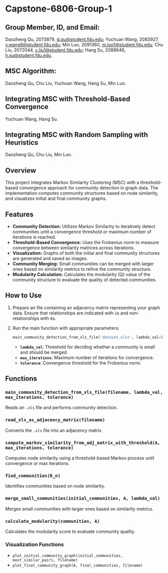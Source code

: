 # Capstone-6806-Group-1

## Group Member, ID, and Email: 
Daozheng Qu, 2073879, d.qu@student.fdu.edu;
Yuchuan Wang, 2083927, y.wang9@student.fdu.edu;
Min Luo, 2091360, m.luo1@student.fdu.edu;
Chu Liu, 2072044, c.liu1@student.fdu.edu;
Hang Su, 2088646, h.su@student.fdu.edu.

## MSC Algorithm:
Daozheng Qu, Chu Liu, Yuchuan Wang, Hang Su, Min Luo.

## Integrating MSC with Threshold-Based Convergence
Yuchuan Wang, Hang Su.

## Integrating MSC with Random Sampling with Heuristics
Daozheng Qu, Chu Liu, Min Luo. 

## Overview

This project integrates Markov Similarity Clustering (MSC) with a threshold-based convergence approach for community detection in graph data. The implementation computes community structures based on node similarity, and visualizes initial and final community graphs.

## Features

- **Community Detection:** Utilizes Markov Similarity to iteratively detect communities until a convergence threshold or maximum number of iterations is reached.
- **Threshold-Based Convergence:** Uses the Frobenius norm to measure convergence between similarity matrices across iterations.
- **Visualization:** Graphs of both the initial and final community structures are generated and saved as images.
- **Community Merging:** Small communities can be merged with larger ones based on similarity metrics to refine the community structure.
- **Modularity Calculation:** Calculates the modularity (Q) value of the community structure to evaluate the quality of detected communities.

## How to Use

1. Prepare an file containing an adjacency matrix representing your graph data. Ensure that relationships are indicated with `1`s and non-relationships with `0`s.

2. Run the main function with appropriate parameters:

   ```python
   main_community_detection_from_xls_file('dataset.xlsx', lambda_val=5, max_iterations=100, tolerance=1e-5)
   ```

   - **`lambda_val`**: Threshold for deciding whether a community is small and should be merged.
   - **`max_iterations`**: Maximum number of iterations for convergence.
   - **`tolerance`**: Convergence threshold for the Frobenius norm.

## Functions

### `main_community_detection_from_xls_file(filename, lambda_val, max_iterations, tolerance)`
Reads an `.xls` file and performs community detection.

### `read_xls_as_adjacency_matrix(filename)`
Converts the `.xls` file into an adjacency matrix.

### `compute_markov_similarity_from_adj_matrix_with_threshold(A, max_iterations, tolerance)`
Computes node similarity using a threshold-based Markov process until convergence or max iterations.

### `find_communities(R_n)`
Identifies communities based on node similarity.

### `merge_small_communities(initial_communities, A, lambda_val)`
Merges small communities with larger ones based on similarity metrics.

### `calculate_modularity(communities, A)`
Calculates the modularity score to evaluate community quality.

### Visualization Functions
- `plot_initial_community_graph(initial_communities, most_similar_pairs, filename)`
- `plot_final_community_graph(A, final_communities, filename)`
